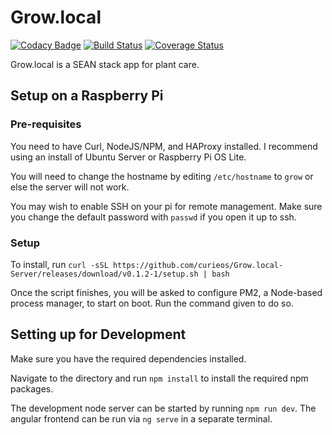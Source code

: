 # Grow.local

[![Codacy Badge](https://api.codacy.com/project/badge/Grade/dcbc5600517643b6acb174a7c693e770)](https://app.codacy.com/manual/caroline/Grow.local-Server?utm_source=github.com&utm_medium=referral&utm_content=curieos/Grow.local-Server&utm_campaign=Badge_Grade_Settings)
[![Build Status](https://travis-ci.org/curieos/Grow.local-Server.svg?branch=master)](https://travis-ci.org/curieos/Grow.local-Server)
[![Coverage Status](https://coveralls.io/repos/github/curieos/Grow.local-Server/badge.svg?branch=master)](https://coveralls.io/github/curieos/Grow.local-Server?branch=master)

Grow.local is a SEAN stack app for plant care.

## Setup on a Raspberry Pi

### Pre-requisites

You need to have Curl, NodeJS/NPM, and HAProxy installed. I recommend using an install of Ubuntu Server or Raspberry Pi OS Lite.

You will need to change the hostname by editing `/etc/hostname` to `grow` or else the server will not work.

You may wish to enable SSH on your pi for remote management. Make sure you change the default password with `passwd` if you open it up to ssh.

### Setup

To install, run `curl -sSL https://github.com/curieos/Grow.local-Server/releases/download/v0.1.2-1/setup.sh | bash`

Once the script finishes, you will be asked to configure PM2, a Node-based process manager, to start on boot. Run the command given to do so.

## Setting up for Development

Make sure you have the required dependencies installed.

Navigate to the directory and run `npm install` to install the required npm packages.

The development node server can be started by running `npm run dev`. The angular frontend can be run via `ng serve` in a separate terminal.
